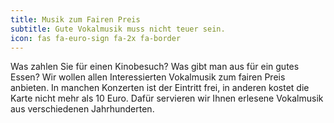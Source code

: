 ```yaml
---
title: Musik zum Fairen Preis
subtitle: Gute Vokalmusik muss nicht teuer sein.
icon: fas fa-euro-sign fa-2x fa-border
---
```

Was zahlen Sie für einen Kinobesuch? Was gibt man aus für ein gutes Essen? Wir wollen allen Interessierten Vokalmusik zum fairen Preis anbieten. In manchen Konzerten ist der Eintritt frei, in anderen kostet die Karte nicht mehr als 10 Euro. Dafür servieren wir Ihnen erlesene Vokalmusik aus verschiedenen Jahrhunderten.
